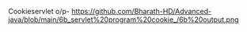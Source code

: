 Cookieservlet o/p- https://github.com/Bharath-HD/Advanced-java/blob/main/6b_servlet%20program%20cookie_/6b%20output.png
